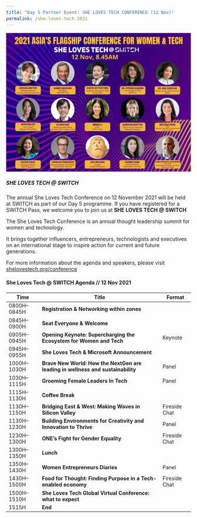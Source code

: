 ```yaml
---
title: "Day 5 Partner Event: SHE LOVES TECH CONFERENCE (12 Nov)"
permalink: /she-loves-tech-2021
---
```

![Alt text for image on Isomer site](/images/she_loves_tech_web_homepage_banner.png)

##### SHE LOVES TECH @ SWITCH

The annual She Loves Tech Conference on 12 November 2021 will be held at SWITCH as part of our Day 5 programme. If you have registered for a SWITCH Pass, we welcome you to join us at **SHE LOVES TECH @ SWITCH**

The She Loves Tech Conference is an annual thought leadership summit for women and technology.

It brings together influencers, entrepreneurs, technologists and executives on an international stage to inspire action for current and future generations.

For more information about the agenda and speakers, please visit [shelovestech.org/conference](https://www.shelovestech.org/conference)

#### She Loves Tech @ SWITCH Agenda // 12 Nov 2021

| Time | Title | Format |
| -------- | -------- | -------- |
| 0800H–0845H     | **Registration & Networking within zones**    |      |
| 0845H–0900H     | **Seat Everyone & Welcome**     |      |
| 0905H–0945H     | **Opening Keynote: Supercharging the Ecosystem for Women and Tech**    | Keynote    |
| 0945H–0955H     | **She Loves Tech & Microsoft Announcement**    |      |
| 1000H–1030H    | **Brave New World: How the NextGen are leading in wellness and sustainability**     | Panel     |
| 1030H–1115H     | **Grooming Female Leaders In Tech**     | Panel     |
|1115H–1130H     | **Coffee Break**     |      |
| 1130H–1150H     | **Bridging East & West: Making Waves in Silicon Valley**     | Fireside Chat     |
| 1130H–1230H     | **Building Environments for Creativity and Innovation to Thrive**     | Panel    |
|1230H–1300H     | **ONE’s Fight for Gender Equality**     | Fireside Chat     |
| 1300H–1350H     | **Lunch**     |    |
|1350H–1430H     | **Women Entrepreneurs Diaries**    | Panel     |
| 1430H–1500H     | **Food for Thought: Finding Purpose in a Tech-enabled economy**       | Fireside Chat    |
| 1500H–1510H     | **She Loves Tech Global Virtual Conference: what to expect**      |      |
| 1515H     | **End**     |     |
